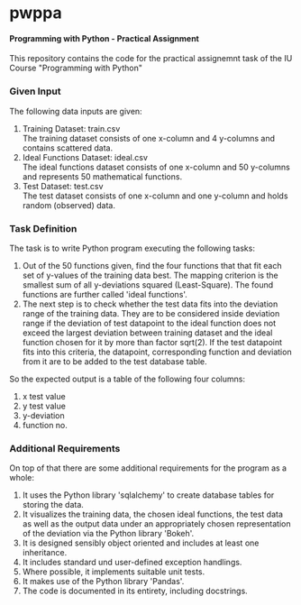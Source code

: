 # pwppa
#### Programming with Python - Practical Assignment

This repository contains the code for the practical assignemnt task of the IU Course "Programming with Python"

### Given Input

The following data inputs are given:  
1. Training Dataset: train.csv  
The training dataset consists of one x-column and 4 y-columns and contains scattered data.
2. Ideal Functions Dataset: ideal.csv  
The ideal functions dataset consists of one x-column and 50 y-columns and represents 50 mathematical functions.
3. Test Dataset: test.csv  
The test dataset consists of one x-column and one y-column and holds random (observed) data.

### Task Definition

The task is to write Python program executing the following tasks:  
1. Out of the 50 functions given, find the four functions that that fit each set of y-values of the training data best. The mapping criterion is the smallest sum of all y-deviations squared (Least-Square). The found functions are further called 'ideal functions'.
2. The next step is to check whether the test data fits into the deviation range of the training data. They are to be considered inside deviation range if the deviation of test datapoint to the ideal function does not exceed the largest deviation between training dataset and the ideal function chosen for it by more than factor sqrt(2). If the test datapoint fits into this criteria, the datapoint, corresponding function and deviation from it are to be added to the test database table.

So the expected output is a table of the following four columns:  
1. x test value
2. y test value
3. y-deviation
4. function no.

### Additional Requirements

On top of that there are some additional requirements for the program as a whole:  
1. It uses the Python library 'sqlalchemy' to create database tables for storing the data.
2. It visualizes the training data, the chosen ideal functions, the test data as well as the output data under an appropriately chosen representation of the deviation via the Python library 'Bokeh'.
3. It is designed sensibly object oriented and includes at least one inheritance.
4. It includes standard und user-defined exception handlings.
5. Where possible, it implements suitable unit tests.
6. It makes use of the Python library 'Pandas'.
7. The code is documented in its entirety, including docstrings.